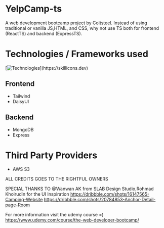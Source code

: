 # YelpCamp-ts
A web development bootcamp project by Coltsteel. Instead of using traditional or vanilla JS,HTML, and CSS, why not use TS both for frontend (ReactTS) and backend (ExpressTS).

# Technologies / Frameworks used
[![Technologies](https://skillicons.dev/icons?i=aws,ts,react,mongodb,express,tailwind,)](https://skillicons.dev)

## Frontend
- Tailwind 
- DaisyUI 

## Backend
- MongoDB
- Express

# Third Party Providers
- AWS S3


ALL CREDITS GOES TO THE RIGHTFUL OWNERS

SPECIAL THANKS TO @Wanwan AK from SLAB Design Studio,Rohmad Khoirudin for the UI Inspiration
https://dribbble.com/shots/16147565-Camping-Website
https://dribbble.com/shots/20784853-Anchor-Detail-page-Room


For more information visit the udemy course =)\
https://www.udemy.com/course/the-web-developer-bootcamp/
